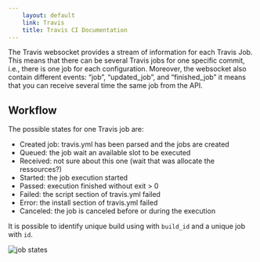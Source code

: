 ```yaml
---
    layout: default
    link: Travis
    title: Travis CI Documentation 
---
```


The Travis websocket provides a stream of information for each Travis Job. This means that there can be several Travis jobs for one specific commit, i.e., there is one job for each configuration.
Moreover, the websocket also contain different events: “job”, “updated_job”, and “finished_job” it means that you can receive several time the same job from the API.


## Workflow

The possible states for one Travis job are:
- Created job: travis.yml has been parsed and the jobs are created
- Queued: the job wait an available slot to be executed
- Received: not sure about this one (wait that was allocate the ressources?)
- Started: the job execution started
- Passed: execution finished without exit > 0
- Failed: the script section of travis.yml failed
- Error: the install section of  travis.yml failed
- Canceled: the job is canceled before or during the execution

It is possible to identify unique build using with `build_id` and a unique job with `id`.

![job states](https://kth.github.io/ci-hackathon/img/travisci_state.png)

